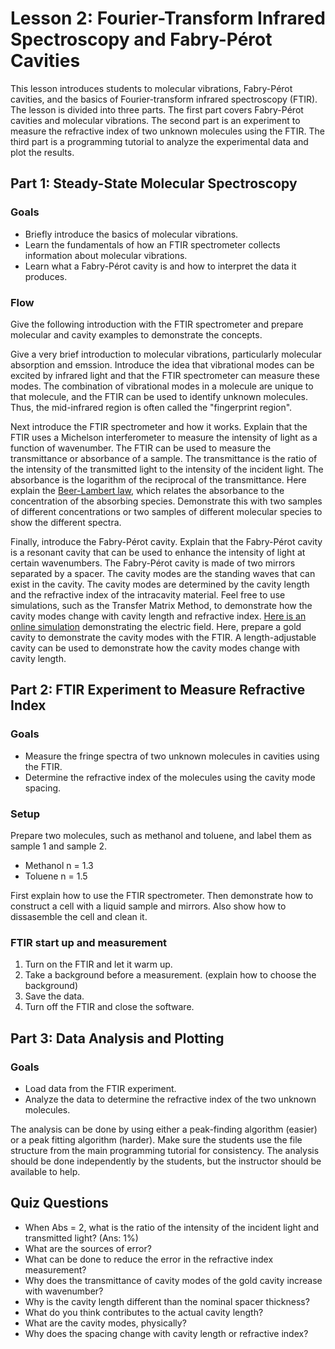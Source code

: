# Lesson 2: Fourier-Transform Infrared Spectroscopy and Fabry-Pérot Cavities

This lesson introduces students to molecular vibrations, Fabry-Pérot cavities, and the basics of Fourier-transform infrared spectroscopy (FTIR). The lesson is divided into three parts. The first part covers Fabry-Pérot cavities and molecular vibrations. The second part is an experiment to measure the refractive index of two unknown molecules using the FTIR. The third part is a programming tutorial to analyze the experimental data and plot the results.


## Part 1: Steady-State Molecular Spectroscopy
### Goals
- Briefly introduce the basics of molecular vibrations.
- Learn the fundamentals of how an FTIR spectrometer collects information about molecular vibrations.
- Learn what a Fabry-Pérot cavity is and how to interpret the data it produces.

### Flow
Give the following introduction with the FTIR spectrometer and prepare molecular and cavity examples to demonstrate the concepts.

Give a very brief introduction to molecular vibrations, particularly molecular absorption and emssion.
Introduce the idea that vibrational modes can be excited by infrared light and that the FTIR spectrometer can measure these modes.
The combination of vibrational modes in a molecule are unique to that molecule, and the FTIR can be used to identify unknown molecules.
Thus, the mid-infrared region is often called the "fingerprint region".

Next introduce the FTIR spectrometer and how it works.
Explain that the FTIR uses a Michelson interferometer to measure the intensity of light as a function of wavenumber.
The FTIR can be used to measure the transmittance or absorbance of a sample.
The transmittance is the ratio of the intensity of the transmitted light to the intensity of the incident light.
The absorbance is the logarithm of the reciprocal of the transmittance.
Here explain the [Beer-Lambert law](https://en.wikipedia.org/wiki/Beer–Lambert_law), which relates the absorbance to the concentration of the absorbing species.
Demonstrate this with two samples of different concentrations or two samples of different molecular species to show the different spectra.

Finally, introduce the Fabry-Pérot cavity.
Explain that the Fabry-Pérot cavity is a resonant cavity that can be used to enhance the intensity of light at certain wavenumbers.
The Fabry-Pérot cavity is made of two mirrors separated by a spacer.
The cavity modes are the standing waves that can exist in the cavity.
The cavity modes are determined by the cavity length and the refractive index of the intracavity material.
Feel free to use simulations, such as the Transfer Matrix Method, to demonstrate how the cavity modes change with cavity length and refractive index.
[Here is an online simulation](https://ccahilla.github.io/fabryperot.html) demonstrating the electric field.
Here, prepare a gold cavity to demonstrate the cavity modes with the FTIR.
A length-adjustable cavity can be used to demonstrate how the cavity modes change with cavity length.


## Part 2: FTIR Experiment to Measure Refractive Index
### Goals
- Measure the fringe spectra of two unknown molecules in cavities using the FTIR.
- Determine the refractive index of the molecules using the cavity mode spacing.

### Setup
Prepare two molecules, such as methanol and toluene, and label them as sample 1 and sample 2.

- Methanol n = 1.3
- Toluene n = 1.5

First explain how to use the FTIR spectrometer. Then demonstrate how to construct a cell with a liquid sample and mirrors. Also show how to dissasemble the cell and clean it.

### FTIR start up and measurement
1. Turn on the FTIR and let it warm up.
2. Take a background before a measurement. (explain how to choose the background)
3. Save the data.
4. Turn off the FTIR and close the software.


## Part 3: Data Analysis and Plotting
### Goals
- Load data from the FTIR experiment.
- Analyze the data to determine the refractive index of the two unknown molecules.

The analysis can be done by using either a peak-finding algorithm (easier) or a peak fitting algorithm (harder).
Make sure the students use the file structure from the main programming tutorial for consistency.
The analysis should be done independently by the students, but the instructor should be available to help.


## Quiz Questions
- When Abs = 2, what is the ratio of the intensity of the incident light and transmitted light? (Ans: 1%)
- What are the sources of error?
- What can be done to reduce the error in the refractive index measurement?
- Why does the transmittance of cavity modes of the gold cavity increase with wavenumber?
- Why is the cavity length different than the nominal spacer thickness?
- What do you think contributes to the actual cavity length?
- What are the cavity modes, physically?
- Why does the spacing change with cavity length or refractive index?
